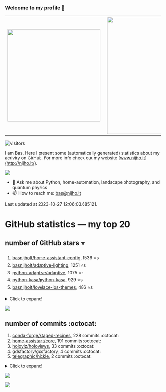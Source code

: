 ### Welcome to my profile 👋

<center>
  <table>
    <tr>
        <td><img width="300px" align="left" src="https://github-readme-stats.vercel.app/api/top-langs/?username=basnijholt&hide=TeX,Jupyter%20Notebook&layout=compact&theme=radical" /></td>
        <td><img align='right' src="https://github-readme-stats.vercel.app/api?username=basnijholt&show_icons=true&theme=radical" width="380"></td>
    </tr>
  </table>
</center>

![visitors](https://visitor-badge.glitch.me/badge?page_id=basnijholt.visitor-badge)

I am Bas. Here I present some (automatically generated) statistics about my activity on GitHub. For more info check out my website [www.nijho.lt](http://nijho.lt/).

![](https://www.nijho.lt/authors/admin/avatar_hu9e60e4b9bc120dfb6a666009f2878da6_182107_250x250_fill_q90_lanczos_center.jpg)

- 💬 Ask me about Python, home-automation, landscape photography, and quantum physics
- 📫 How to reach me: bas@nijho.lt

Last updated at 2023-10-27 12:06:03.685121.

# GitHub statistics — my top 20

## number of GitHub stars ⭐️

1. [basnijholt/home-assistant-config](https://github.com/basnijholt/home-assistant-config/), 1536 ⭐️s
2. [basnijholt/adaptive-lighting](https://github.com/basnijholt/adaptive-lighting/), 1251 ⭐️s
3. [python-adaptive/adaptive](https://github.com/python-adaptive/adaptive/), 1075 ⭐️s
4. [python-kasa/python-kasa](https://github.com/python-kasa/python-kasa/), 929 ⭐️s
5. [basnijholt/lovelace-ios-themes](https://github.com/basnijholt/lovelace-ios-themes/), 486 ⭐️s
<details><summary>Click to expand!</summary>

6. [basnijholt/lovelace-ios-dark-mode-theme](https://github.com/basnijholt/lovelace-ios-dark-mode-theme/), 427 ⭐️s
7. [basnijholt/miflora](https://github.com/basnijholt/miflora/), 359 ⭐️s
8. [basnijholt/rsync-time-machine.py](https://github.com/basnijholt/rsync-time-machine.py/), 347 ⭐️s
9. [topocm/topocm_content](https://github.com/topocm/topocm_content/), 251 ⭐️s
10. [basnijholt/home-assistant-streamdeck-yaml](https://github.com/basnijholt/home-assistant-streamdeck-yaml/), 141 ⭐️s
11. [basnijholt/home-assistant-macbook-touch-bar](https://github.com/basnijholt/home-assistant-macbook-touch-bar/), 92 ⭐️s
12. [basnijholt/markdown-code-runner](https://github.com/basnijholt/markdown-code-runner/), 76 ⭐️s
13. [kwant-project/kwant](https://github.com/kwant-project/kwant/), 76 ⭐️s
14. [basnijholt/home-assistant-streamdeck-yaml-addon](https://github.com/basnijholt/home-assistant-streamdeck-yaml-addon/), 47 ⭐️s
15. [basnijholt/aiokef](https://github.com/basnijholt/aiokef/), 34 ⭐️s
16. [basnijholt/thesis-cover](https://github.com/basnijholt/thesis-cover/), 26 ⭐️s
17. [basnijholt/adaptive-scheduler](https://github.com/basnijholt/adaptive-scheduler/), 21 ⭐️s
18. [basnijholt/instacron](https://github.com/basnijholt/instacron/), 20 ⭐️s
19. [basnijholt/addon-otmonitor](https://github.com/basnijholt/addon-otmonitor/), 15 ⭐️s
20. [kwant-project/kwant-tutorial-2016](https://github.com/kwant-project/kwant-tutorial-2016/), 15 ⭐️s

</details>

![](https://github.com/basnijholt/basnijholt/raw/main/stars_over_time.png)

## number of commits :octocat:

1. [conda-forge/staged-recipes](https://github.com/conda-forge/staged-recipes/), 228 commits :octocat:
2. [home-assistant/core](https://github.com/home-assistant/core/), 191 commits :octocat:
3. [holoviz/holoviews](https://github.com/holoviz/holoviews/), 33 commits :octocat:
4. [gdsfactory/gdsfactory](https://github.com/gdsfactory/gdsfactory/), 4 commits :octocat:
5. [telegraphic/hickle](https://github.com/telegraphic/hickle/), 2 commits :octocat:
<details><summary>Click to expand!</summary>

6. [ramonhagenaars/nptyping](https://github.com/ramonhagenaars/nptyping/), 1 commits :octocat:
7. [joblib/loky](https://github.com/joblib/loky/), 1 commits :octocat:
8. [conda-forge/nbstripout-feedstock](https://github.com/conda-forge/nbstripout-feedstock/), 0 commits :octocat:
9. [basnijholt/lovelace-ios-themes](https://github.com/basnijholt/lovelace-ios-themes/), 0 commits :octocat:
10. [Textualize/rich](https://github.com/Textualize/rich/), 0 commits :octocat:
11. [basnijholt/molecular-dynamics-FORTRAN](https://github.com/basnijholt/molecular-dynamics-FORTRAN/), 0 commits :octocat:
12. [conda-forge/fastcache-feedstock](https://github.com/conda-forge/fastcache-feedstock/), 0 commits :octocat:
13. [stuertz/pybunqexport](https://github.com/stuertz/pybunqexport/), 0 commits :octocat:
14. [basnijholt/conda-recipes](https://github.com/basnijholt/conda-recipes/), 0 commits :octocat:
15. [jbweston/miniver](https://github.com/jbweston/miniver/), 0 commits :octocat:
16. [conda-forge/param-feedstock](https://github.com/conda-forge/param-feedstock/), 0 commits :octocat:
17. [home-assistant/developers.home-assistant](https://github.com/home-assistant/developers.home-assistant/), 0 commits :octocat:
18. [Jvanschoubroeck/Topology-optimization](https://github.com/Jvanschoubroeck/Topology-optimization/), 0 commits :octocat:
19. [conda-forge/conda-forge-pinning-feedstock](https://github.com/conda-forge/conda-forge-pinning-feedstock/), 0 commits :octocat:
20. [basnijholt/pipefunc](https://github.com/basnijholt/pipefunc/), 0 commits :octocat:

</details>

![](https://github.com/basnijholt/basnijholt/raw/main/commits_per_hour.png)

![](https://github.com/basnijholt/basnijholt/raw/main/commits_per_weekday.png)

